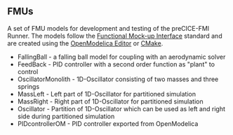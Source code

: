 ## FMUs

A set of FMU models for development and testing of the preCICE-FMI Runner. The models follow the [Functional Mock-up Interface](https://fmi-standard.org/) standard and are created using the [OpenModelica Editor](/OpenModelica) or [CMake](/cmake).

- FallingBall - a falling ball model for coupling with an aerodynamic solver
- FeedBack - PID controller with a second order function as "plant" to control
- OscillatorMonolith - 1D-Oscillator consisting of two masses and three springs
- MassLeft - Left part of 1D-Oscillator for partitioned simulation
- MassRight - Right part of 1D-Oscillator for partitioned simulation
- Oscillator - Partition of 1D-Oscillator which can be used as left and right side during partitioned simulation
- PIDcontrollerOM - PID controller exported from OpenModelica
